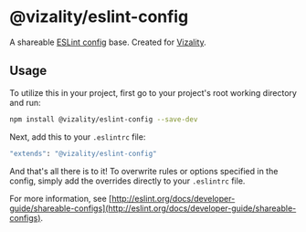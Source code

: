 # @vizality/eslint-config

A shareable [ESLint config](https://eslint.org/docs/user-guide/configuring) base. Created for [Vizality](https://vizality.com).

## Usage

To utilize this in your project, first go to your project's root working directory and run:

```bash
npm install @vizality/eslint-config --save-dev
```

Next, add this to your `.eslintrc` file:

```bash
"extends": "@vizality/eslint-config"
```

And that's all there is to it! To overwrite rules or options specified in the config, simply add the overrides directly to your `.eslintrc` file.

For more information, see [http://eslint.org/docs/developer-guide/shareable-configs](http://eslint.org/docs/developer-guide/shareable-configs).

